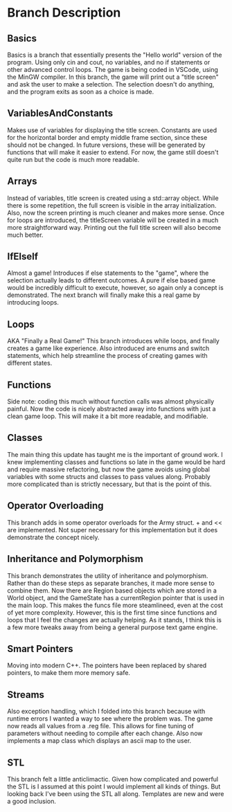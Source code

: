 # Branch Description

## Basics
Basics is a branch that essentially presents the "Hello world" version of the program. Using only cin and cout, no variables, and no if statements or other advanced control loops. The game is being coded in VSCode, using the MinGW compiler. In this branch, the game will print out a "title screen" and ask the user to make a selection. The selection doesn't do anything, and the program exits as soon as a choice is made.

## VariablesAndConstants
Makes use of variables for displaying the title screen. Constants are used for the horizontal border and empty middle frame section, since these should not be changed. In future versions, these will be generated by functions that will make it easier to extend. For now, the game still doesn't quite run but the code is much more readable.

## Arrays
Instead of variables, title screen is created using a std::array object. While there is some repetition, the full screen is visible in the array initialization. Also, now the screen printing is much cleaner and makes more sense. Once for loops are introduced, the titleScreen variable will be created in a much more straightforward way. Printing out the full title screen will also become much better.

## IfElseIf
Almost a game! Introduces if else statements to the "game", where the selection actually leads to different outcomes. A pure if else based game would be incredibly difficult to execute, however, so again only a concept is demonstrated. The next branch will finally make this a real game by introducing loops.

## Loops
AKA "Finally a Real Game!" This branch introduces while loops, and finally creates a game like experience. Also introduced are enums and switch statements, which help streamline the process of creating games with different states. 

## Functions
Side note: coding this much without function calls was almost physically painful. Now the code is nicely abstracted away into functions with just a clean game loop. This will make it a bit more readable, and modifiable. 

## Classes
The main thing this update has taught me is the important of ground work. I knew implementing classes and functions so late in the game would be hard and require massive refactoring, but now the game avoids using global variables with some structs and classes to pass values along. Probably more complicated than is strictly necessary, but that is the point of this.

## Operator Overloading
This branch adds in some operator overloads for the Army struct. + and \<\< are implemented. Not super necessary for this implementation but it does demonstrate the concept nicely.

## Inheritance and Polymorphism
This branch demonstrates the utility of inheritance and polymorphism. Rather than do these steps as separate branches, it made more sense to combine them. Now there are Region based objects which are stored in a World object, and the GameState has a currentRegion pointer that is used in the main loop. This makes the funcs file more steamlineed, even at the cost of yet more complexity. However, this is the first time since functions and loops that I feel the changes are actually helping. As it stands, I think this is a few more tweaks away from being a general purpose text game engine.

## Smart Pointers
Moving into modern C++. The pointers have been replaced by shared pointers, to make them more memory safe.

## Streams
Also exception handling, which I folded into this branch because with runtime errors I wanted a way to see where the problem was. The game now reads all values from a .reg file. This allows for fine tuning of parameters without needing to compile after each change. Also now implements a map class which displays an ascii map to the user.

## STL
This branch felt a little anticlimactic. Given how complicated and powerful the STL is I assumed at this point I would implement all kinds of things. But looking back I've been using the STL all along. Templates are new and were a good inclusion.